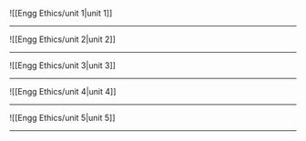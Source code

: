 ![[Engg Ethics/unit 1|unit 1]]

---
![[Engg Ethics/unit 2|unit 2]]

---
![[Engg Ethics/unit 3|unit 3]]

---
![[Engg Ethics/unit 4|unit 4]]

---
![[Engg Ethics/unit 5|unit 5]]

---
